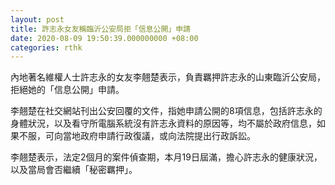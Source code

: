 ```yaml
---
layout: post
title: 許志永女友稱臨沂公安局拒「信息公開」申請
date: 2020-08-09 19:50:39.000000000 +08:00
categories: rthk
---
```


內地著名維權人士許志永的女友李翹楚表示，負責羈押許志永的山東臨沂公安局，拒絕她的「信息公開」申請。

李翹楚在社交網站刊出公安回覆的文件，指她申請公開的8項信息，包括許志永的身體狀況，以及看守所電腦系統沒有許志永資料的原因等，均不屬於政府信息，如果不服，可向當地政府申請行政復議，或向法院提出行政訴訟。

李翹楚表示，法定2個月的案件偵查期，本月19日屆滿，擔心許志永的健康狀況，以及當局會否繼續「秘密羈押」。
